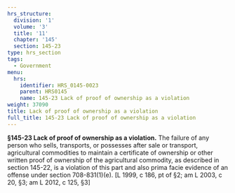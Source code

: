 ```yaml
---
hrs_structure:
  division: '1'
  volume: '3'
  title: '11'
  chapter: '145'
  section: 145-23
type: hrs_section
tags:
  - Government
menu:
  hrs:
    identifier: HRS_0145-0023
    parent: HRS0145
    name: 145-23 Lack of proof of ownership as a violation
weight: 37090
title: Lack of proof of ownership as a violation
full_title: 145-23 Lack of proof of ownership as a violation
---
```

**§145-23 Lack of proof of ownership as a violation.** The failure of any person who sells, transports, or possesses after sale or transport, agricultural commodities to maintain a certificate of ownership or other written proof of ownership of the agricultural commodity, as described in section 145-22, is a violation of this part and also prima facie evidence of an offense under section 708-831(1)(e). [L 1999, c 186, pt of §2; am L 2003, c 20, §3; am L 2012, c 125, §3]